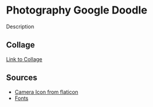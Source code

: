 # Photography Google Doodle
Description

## Collage
 [Link to Collage](https://www.figma.com/file/dafhi0nPCJ8YQMkGnsJ2bG/Untitled?node-id=0%3A1)


 ## Sources
 * [Camera Icon from flaticon](https://www.flaticon.com/free-icon/camera_2089052?term=camera&page=1&position=22)
 * [Fonts]()